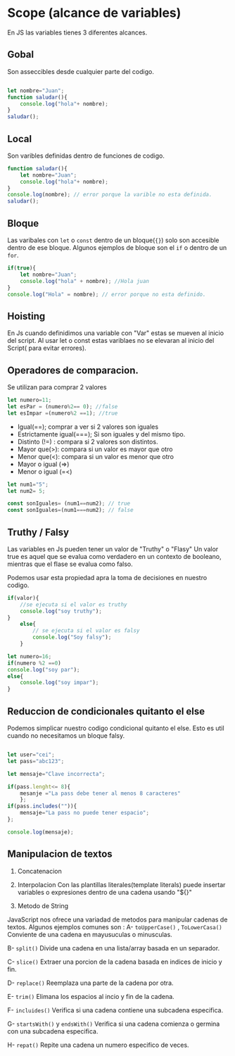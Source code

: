# Scope (alcance de variables)

En JS las variables tienes 3 diferentes alcances.



## Gobal
Son asseccibles desde cualquier parte del codigo.
```js

let nombre="Juan";
function saludar(){
    console.log("hola"+ nombre);
}
saludar();
```





## Local
Son varibles definidas dentro de funciones de codigo.

```js
function saludar(){
    let nombre="Juan";
    console.log("hola"+ nombre);
}
console.log(nombre); // error porque la varible no esta definida.
saludar();
```




## Bloque
Las varibales con `let` o `const` dentro de un bloque(`{}`) solo son accesible dentro de 
ese bloque. Algunos ejemplos de bloque son el `if` o dentro de un `for`. 

```js
if(true){
    let nombre="Juan";
    console.log("hola" + nombre); //Hola juan
}
console.log("Hola" = nombre); // error porque no esta definido.
```



## Hoisting

En Js cuando definidimos una variable con "Var" estas se mueven al inicio del script.
Al usar let o const estas variblaes no se elevaran al inicio del Script( para evitar errores).




## Operadores de comparacion.
Se utilizan para comprar 2 valores
```js
let numero=11;
let esPar = (numero%2== 0); //false
let esImpar =(numero%2 ==1); //true
```

- Igual(==); comprar a ver si 2 valores son iguales
- Estrictamente igual(===); Si son iguales y del mismo tipo.
- Distinto (!=) : compara si 2 valores son distintos.
- Mayor que(>): compara si un valor es mayor que otro
- Menor que(<): compara si un valor es menor que otro
- Mayor o igual (=>) 
- Menor o igual (=<) 

```js
let num1="5";
let num2= 5;

const sonIguales= (num1==num2); // true 
const sonIguales=(num1===num2); // false
```


## Truthy / Falsy

Las variables en Js pueden tener un valor de "Truthy" o "Flasy" 
Un valor true es aquel que se evalua como verdadero en un contexto de booleano, mientras que el flase se evalua como falso.

Podemos usar esta propiedad apra la toma de decisiones en nuestro codigo.

```js
if(valor){
    //se ejecuta si el valor es truthy
    console.log("soy truthy");
}
    else{
        // se ejecuta si el valor es falsy
        console.log("Soy falsy");
    }
```


```js
let numero=16;
if(numero %2 ==0)
console.log("soy par");
else{
    console.log("soy impar");
}
```

## Reduccion de condicionales quitanto el else

Podemos simplicar nuestro codigo condicional quitanto el else.
Esto es util cuando no necesitamos un bloque falsy.

```js

let user="cei";
let pass="abc123";

let mensaje="Clave incorrecta";

if(pass.lenght<= 8){
    mesanje ="La pass debe tener al menos 8 caracteres"
    };
if(pass.includes("")){
    mensaje="La pass no puede tener espacio";
};

console.log(mensaje);
```


## Manipulacion de textos

1. Concatenacion

2. Interpolacion
    Con las plantillas literales(template literals) puede insertar variables o expresiones dentro de una cadena usando "${}"


3. Metodo de String

JavaScript nos ofrece una variadad de metodos para manipular cadenas de textos.
Algunos ejemplos comunes son :
A- `toUpperCase()` , `ToLowerCasa()`
Conviente de una cadena en mayusuculas o minusculas.

B- `split()` 
Divide una cadena en una lista/array basada en un separador.

C- `slice()`
Extraer una porcion de la cadena basada en indices de inicio y fin.

D- `replace()`
Reemplaza una parte de la cadena por otra.

E- `trim()`
Elimana los espacios al incio y fin de la cadena.

F- `incluides()`
Verifica si una cadena contiene una subcadena especifica.

G- `startsWith()` y `endsWith()`
Verifica si una cadena comienza o germina con una subcadena especifica.

H- `repat()`
Repite una cadena un numero especifico de veces.

